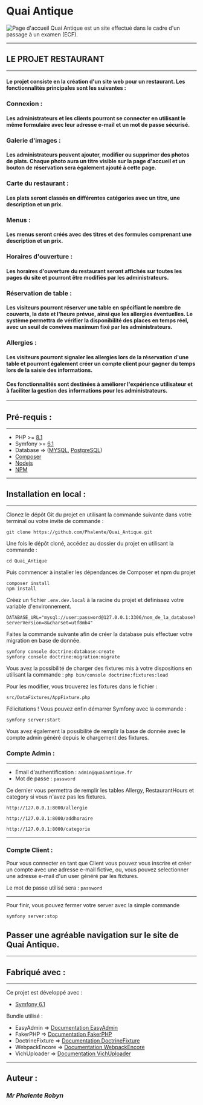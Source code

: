 # Quai Antique

![Page d'accueil](public/build/images/home.png)
Quai Antique est un site effectué dans le cadre d'un passage à un examen (ECF).

---

## **LE PROJET RESTAURANT**

---

#### Le projet consiste en la création d'un site web pour un restaurant. Les fonctionnalités principales sont les suivantes :

### **Connexion :**

#### Les administrateurs et les clients pourront se connecter en utilisant le même formulaire avec leur adresse e-mail et un mot de passe sécurisé.

### **Galerie d'images :**

#### Les administrateurs peuvent ajouter, modifier ou supprimer des photos de plats. Chaque photo aura un titre visible sur la page d'accueil et un bouton de réservation sera également ajouté à cette page.

### **Carte du restaurant :**

#### Les plats seront classés en différentes catégories avec un titre, une description et un prix.

### **Menus :**

#### Les menus seront créés avec des titres et des formules comprenant une description et un prix.

### **Horaires d'ouverture :**

#### Les horaires d'ouverture du restaurant seront affichés sur toutes les pages du site et pourront être modifiés par les administrateurs.

### **Réservation de table :**

#### Les visiteurs pourront réserver une table en spécifiant le nombre de couverts, la date et l'heure prévue, ainsi que les allergies éventuelles. Le système permettra de vérifier la disponibilité des places en temps réel, avec un seuil de convives maximum fixé par les administrateurs.

### **Allergies :**

#### Les visiteurs pourront signaler les allergies lors de la réservation d'une table et pourront également créer un compte client pour gagner du temps lors de la saisie des informations.

#### Ces fonctionnalités sont destinées à améliorer l'expérience utilisateur et à faciliter la gestion des informations pour les administrateurs.

---

## **Pré-requis** :

---

- PHP >= [8.1][php]
- Symfony >= [6.1][cli]
- Database => ([MYSQL], [PostgreSQL])
- [Composer]
- [Nodejs]
- [NPM]

---

## **Installation en local** :

---

Clonez le dépôt Git du projet en utilisant la commande suivante dans votre terminal ou votre invite de commande :

```
git clone https://github.com/Phalente/Quai_Antique.git
```

Une fois le dépôt cloné, accédez au dossier du projet en utilisant la commande :

```
cd Quai_Antique
```

Puis commencer à installer les dépendances de Composer et npm du projet

```
composer install
npm install
```

Créez un fichier `.env.dev.local` à la racine du projet et définissez votre variable d'environnement.

```
DATABASE_URL="mysql://user:password@127.0.0.1:3306/nom_de_la_database?serverVersion=8&charset=utf8mb4"
```

Faites la commande suivante afin de créer la database puis effectuer votre migration en base de donnée.

```
symfony console doctrine:database:create
symfony console doctrine:migration:migrate
```

Vous avez la possibilité de charger des fixtures mis à votre dispositions en utilisant la commande : `php bin/console doctrine:fixtures:load`

Pour les modifier, vous trouverez les fixtures dans le fichier :

`src/DataFixtures/AppFixture.php`

Félicitations ! Vous pouvez enfin démarrer Symfony avec la commande :

```
symfony server:start
```

Vous avez également la possibilité de remplir la base de donnée avec le compte admin généré depuis le chargement des fixtures.

### **Compte Admin :**

---

- Email d'authentification : `admin@quaiantique.fr`
- Mot de passe : `password`

Ce dernier vous permettra de remplir les tables Allergy, RestaurantHours et category si vous n'avez pas les fixtures.

`http://127.0.0.1:8000/allergie`

`http://127.0.0.1:8000/addhoraire`

`http://127.0.0.1:8000/categorie`

---

### **Compte Client :**

Pour vous connecter en tant que Client vous pouvez vous inscrire et créer un compte avec une adresse e-mail fictive, ou, vous pouvez selectionner une adresse e-mail d'un user généré par les fixtures.

Le mot de passe utilisé sera : `password`

---

Pour finir, vous pouvez fermer votre server avec la simple commande

```
symfony server:stop
```

## Passer une agréable navigation sur le site de Quai Antique.

---

## **Fabriqué avec :**

---

Ce projet est développé avec :

- [Symfony 6.1][cli]

Bundle utilisé :

- EasyAdmin => [Documentation EasyAdmin][easyadmin]
- FakerPHP => [Documentation FakerPHP][fakerphp]
- DoctrineFixture => [Documentation DoctrineFixture][doctrinefixture]
- WebpackEncore => [Documentation WebpackEncore][webpackencore]
- VichUploader => [Documentation VichUploader][vichuploader]

---

## **Auteur :**

### _Mr Phalente Robyn_

[php]: https://www.php.net/downloads.php
[cli]: https://symfony.com/download
[mysql]: https://www.mysql.com/fr/downloads/
[postgresql]: https://www.postgresql.org/download/
[composer]: https://getcomposer.org/download/
[nodejs]: https://nodejs.org/fr/download
[npm]: https://docs.npmjs.com/downloading-and-installing-node-js-and-npm
[easyadmin]: https://symfony.com/bundles/EasyAdminBundle/current/index.html
[fakerphp]: https://fakerphp.github.io/
[doctrinefixture]: https://symfony.com/bundles/DoctrineFixturesBundle/current/index.html
[vichuploader]: https://github.com/dustin10/VichUploaderBundle/blob/master/docs/index.md
[webpackencore]: https://symfony.com/doc/current/frontend.html
